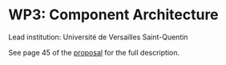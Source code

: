 # WP3: Component Architecture

Lead institution: Université de Versailles Saint-Quentin

See page 45 of the [proposal](https://github.com/OpenDreamKit/OpenDreamKit/tree/master/Proposal/proposal-www.pdf) for the full description.
